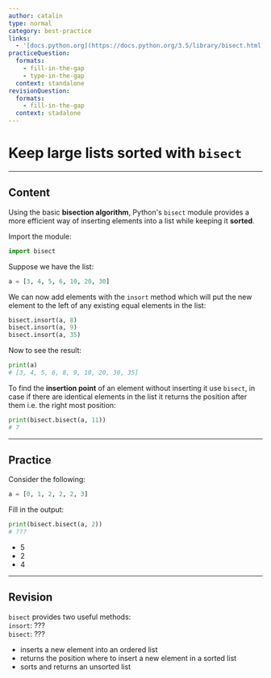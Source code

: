 ```yaml
---
author: catalin
type: normal
category: best-practice
links:
  - '[docs.python.org](https://docs.python.org/3.5/library/bisect.html){website}'
practiceQuestion:
  formats:
    - fill-in-the-gap
    - type-in-the-gap
  context: standalone
revisionQuestion:
  formats:
    - fill-in-the-gap
  context: stadalone
---
```


# Keep large lists sorted with `bisect`


---

## Content

Using the basic **bisection algorithm**, Python's `bisect` module provides a more efficient way of inserting elements into a list while keeping it **sorted**.

Import the module:

```python
import bisect
```

Suppose we have the list:

```python
a = [3, 4, 5, 6, 10, 20, 30]

```

We can now add elements with the `insort` method which will put the new element to the left of any existing equal elements in the list:

```python
bisect.insort(a, 8)
bisect.insort(a, 9)
bisect.insort(a, 35)

```

Now to see the result:

```python
print(a)
# [3, 4, 5, 6, 8, 9, 10, 20, 30, 35]

```

To find the **insertion point** of an element without inserting it use `bisect`, in case if there are identical elements in the list it returns the position after them i.e. the right most position:

```python
print(bisect.bisect(a, 11))
# 7
```


---

## Practice

Consider the following:

```python
a = [0, 1, 2, 2, 2, 3]
```

Fill in the output:
```py
print(bisect.bisect(a, 2))
# ???
```

- 5
- 2
- 4


---

## Revision

`bisect` provides two useful methods:  
`insort`: ???  
`bisect`: ???  

- inserts a new element into an ordered list
- returns the position where to insert a new element in a sorted list
- sorts and returns an unsorted list
